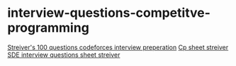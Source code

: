# interview-questions-competitve-programming

[Streiver's 100 questions codeforces interview preperation](https://a2oj.herokuapp.com/?handle=dheeraj_Nagpal&div=1)
[Cp sheet streiver](https://docs.google.com/document/d/1vShwt8yXYUOgkF53-iYAuJXWR7Yi5VSJrW2xB49o0PM/edit)
[SDE interview questions sheet streiver](https://docs.google.com/document/d/1SM92efk8oDl8nyVw8NHPnbGexTS9W-1gmTEYfEurLWQ/edit)
